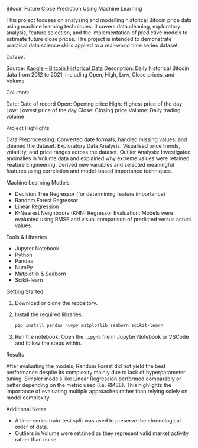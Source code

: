  Bitcoin Future Close Prediction Using Machine Learning

This project focuses on analysing and modelling historical Bitcoin price data using machine learning techniques. It covers data cleaning, exploratory analysis, feature selection, and the implementation of predictive models to estimate future close prices. The project is intended to demonstrate practical data science skills applied to a real-world time series dataset.

Dataset

Source: [Kaggle – Bitcoin Historical Data](https://www.kaggle.com/datasets/mczielinski/bitcoin-historical-data)
Description: Daily historical Bitcoin data from 2012 to 2021, including Open, High, Low, Close prices, and Volume.

Columns:

  Date: Date of record
  Open: Opening price
  High: Highest price of the day
  Low: Lowest price of the day
  Close: Closing price
  Volume: Daily trading volume

 Project Highlights

Data Preprocessing: Converted date formats, handled missing values, and cleaned the dataset.
Exploratory Data Analysis: Visualised price trends, volatility, and price ranges across the dataset.
Outlier Analysis: Investigated anomalies in Volume data and explained why extreme values were retained.
Feature Engineering: Derived new variables and selected meaningful features using correlation and model-based importance techniques.

Machine Learning Models:

  - Decision Tree Regressor (for determining feature importance)
  - Random Forest Regressor
  - Linear Regression
  - K-Nearest Neighbours (KNN) Regressor
Evaluation: Models were evaluated using RMSE and visual comparison of predicted versus actual values.

Tools & Libraries

- Jupyter Notebook
- Python
- Pandas
- NumPy
- Matplotlib & Seaborn
- Scikit-learn

 Getting Started

1. Download or clone the repository.
2. Install the required libraries:

   ```bash
   pip install pandas numpy matplotlib seaborn scikit-learn
   ```
3. Run the notebook:
   Open the `.ipynb` file in Jupyter Notebook or VSCode and follow the steps within.

 Results

After evaluating the models, Random Forest did not yield the best performance despite its complexity mainly due to lack of hyperparameter tuning. Simpler models like Linear Regression performed comparably or better depending on the metric used (i.e. RMSE). This highlights the importance of evaluating multiple approaches rather than relying solely on model complexity.


 Additional Notes

- A time-series train-test split was used to preserve the chronological order of data.
- Outliers in Volume were retained as they represent valid market activity rather than noise.
